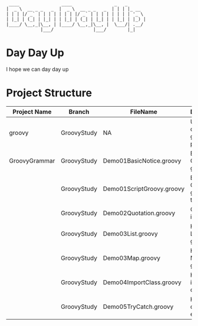
```
 ____                ____                _   _       
|  _ \  __ _ _   _  |  _ \  __ _ _   _  | | | |_ __  
| | | |/ _` | | | | | | | |/ _` | | | | | | | | '_ \ 
| |_| | (_| | |_| | | |_| | (_| | |_| | | |_| | |_) |
|____/ \__,_|\__, | |____/ \__,_|\__, |  \___/| .__/ 
             |___/               |___/        |_|   

```
# Day Day Up
I hope we can day day up

# Project Structure
|Project Name| Branch |FileName| Description|
|------------|--------|--------|------------|
|groovy|GroovyStudy|NA|Use IDEA to creat a groovy project|
|GroovyGrammar|GroovyStudy|Demo01BasicNotice.groovy|Basic Groovy grammar|
||GroovyStudy|Demo01ScriptGroovy.groovy|Basic Groovy grammar test|
||GroovyStudy|Demo02Quotation.groovy|Quotation in groovy|
||GroovyStudy|Demo03List.groovy|How to use List in groovy|
||GroovyStudy|Demo03Map.groovy|How to use Map in groovy|
||GroovyStudy|Demo04ImportClass.groovy|How to import class|
||GroovyStudy|Demo05TryCatch.groovy|How to try catch exception|

